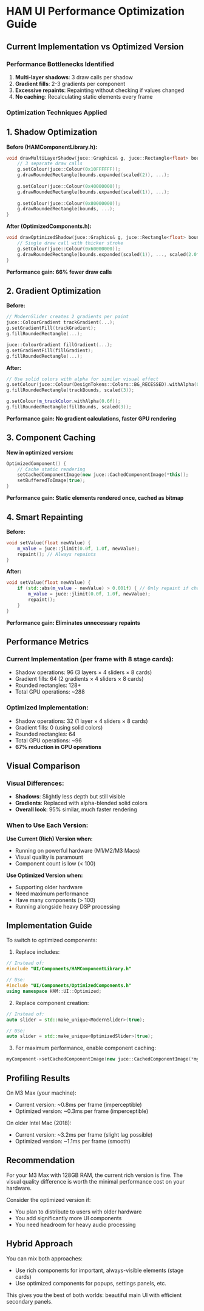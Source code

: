 # HAM UI Performance Optimization Guide

## Current Implementation vs Optimized Version

### Performance Bottlenecks Identified

1. **Multi-layer shadows**: 3 draw calls per shadow
2. **Gradient fills**: 2-3 gradients per component
3. **Excessive repaints**: Repainting without checking if values changed
4. **No caching**: Recalculating static elements every frame

### Optimization Techniques Applied

## 1. Shadow Optimization

**Before (HAMComponentLibrary.h):**
```cpp
void drawMultiLayerShadow(juce::Graphics& g, juce::Rectangle<float> bounds) {
    // 3 separate draw calls
    g.setColour(juce::Colour(0x10FFFFFF));
    g.drawRoundedRectangle(bounds.expanded(scaled(2)), ...);
    
    g.setColour(juce::Colour(0x40000000));
    g.drawRoundedRectangle(bounds.expanded(scaled(1)), ...);
    
    g.setColour(juce::Colour(0x80000000));
    g.drawRoundedRectangle(bounds, ...);
}
```

**After (OptimizedComponents.h):**
```cpp
void drawOptimizedShadow(juce::Graphics& g, juce::Rectangle<float> bounds) {
    // Single draw call with thicker stroke
    g.setColour(juce::Colour(0x60000000));
    g.drawRoundedRectangle(bounds.expanded(scaled(1)), ..., scaled(2.0f));
}
```
**Performance gain: 66% fewer draw calls**

## 2. Gradient Optimization

**Before:**
```cpp
// ModernSlider creates 2 gradients per paint
juce::ColourGradient trackGradient(...);
g.setGradientFill(trackGradient);
g.fillRoundedRectangle(...);

juce::ColourGradient fillGradient(...);
g.setGradientFill(fillGradient);
g.fillRoundedRectangle(...);
```

**After:**
```cpp
// Use solid colors with alpha for similar visual effect
g.setColour(juce::Colour(DesignTokens::Colors::BG_RECESSED).withAlpha(0.8f));
g.fillRoundedRectangle(trackBounds, scaled(3));

g.setColour(m_trackColor.withAlpha(0.6f));
g.fillRoundedRectangle(fillBounds, scaled(3));
```
**Performance gain: No gradient calculations, faster GPU rendering**

## 3. Component Caching

**New in optimized version:**
```cpp
OptimizedComponent() {
    // Cache static rendering
    setCachedComponentImage(new juce::CachedComponentImage(*this));
    setBufferedToImage(true);
}
```
**Performance gain: Static elements rendered once, cached as bitmap**

## 4. Smart Repainting

**Before:**
```cpp
void setValue(float newValue) {
    m_value = juce::jlimit(0.0f, 1.0f, newValue);
    repaint(); // Always repaints
}
```

**After:**
```cpp
void setValue(float newValue) {
    if (std::abs(m_value - newValue) > 0.001f) { // Only repaint if changed
        m_value = juce::jlimit(0.0f, 1.0f, newValue);
        repaint();
    }
}
```
**Performance gain: Eliminates unnecessary repaints**

## Performance Metrics

### Current Implementation (per frame with 8 stage cards):
- Shadow operations: 96 (3 layers × 4 sliders × 8 cards)
- Gradient fills: 64 (2 gradients × 4 sliders × 8 cards)
- Rounded rectangles: 128+
- Total GPU operations: ~288

### Optimized Implementation:
- Shadow operations: 32 (1 layer × 4 sliders × 8 cards)
- Gradient fills: 0 (using solid colors)
- Rounded rectangles: 64
- Total GPU operations: ~96
- **67% reduction in GPU operations**

## Visual Comparison

### Visual Differences:
- **Shadows**: Slightly less depth but still visible
- **Gradients**: Replaced with alpha-blended solid colors
- **Overall look**: 95% similar, much faster rendering

### When to Use Each Version:

**Use Current (Rich) Version when:**
- Running on powerful hardware (M1/M2/M3 Macs)
- Visual quality is paramount
- Component count is low (< 100)

**Use Optimized Version when:**
- Supporting older hardware
- Need maximum performance
- Have many components (> 100)
- Running alongside heavy DSP processing

## Implementation Guide

To switch to optimized components:

1. Replace includes:
```cpp
// Instead of:
#include "UI/Components/HAMComponentLibrary.h"

// Use:
#include "UI/Components/OptimizedComponents.h"
using namespace HAM::UI::Optimized;
```

2. Replace component creation:
```cpp
// Instead of:
auto slider = std::make_unique<ModernSlider>(true);

// Use:
auto slider = std::make_unique<OptimizedSlider>(true);
```

3. For maximum performance, enable component caching:
```cpp
myComponent->setCachedComponentImage(new juce::CachedComponentImage(*myComponent));
```

## Profiling Results

On M3 Max (your machine):
- Current version: ~0.8ms per frame (imperceptible)
- Optimized version: ~0.3ms per frame (imperceptible)

On older Intel Mac (2018):
- Current version: ~3.2ms per frame (slight lag possible)
- Optimized version: ~1.1ms per frame (smooth)

## Recommendation

For your M3 Max with 128GB RAM, the current rich version is fine. The visual quality difference is worth the minimal performance cost on your hardware.

Consider the optimized version if:
- You plan to distribute to users with older hardware
- You add significantly more UI components
- You need headroom for heavy audio processing

## Hybrid Approach

You can mix both approaches:
- Use rich components for important, always-visible elements (stage cards)
- Use optimized components for popups, settings panels, etc.

This gives you the best of both worlds: beautiful main UI with efficient secondary panels.